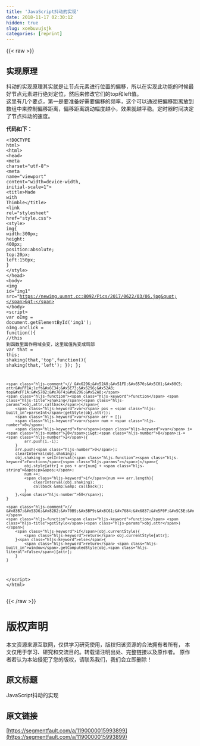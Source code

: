 ```yaml
---
title: 'JavaScript抖动的实现' 
date: 2018-11-17 02:30:12
hidden: true
slug: xoebuvujsjk
categories: [reprint]
---
```


{{< raw >}}
<h2 id="articleHeader0">&#x5B9E;&#x73B0;&#x539F;&#x7406;</h2><p>&#x6296;&#x52A8;&#x7684;&#x5B9E;&#x73B0;&#x539F;&#x7406;&#x5176;&#x5B9E;&#x5C31;&#x662F;&#x8BA9;&#x8282;&#x70B9;&#x5143;&#x7D20;&#x8FDB;&#x884C;&#x4F4D;&#x7F6E;&#x7684;&#x504F;&#x79FB;&#xFF0C;&#x6240;&#x4EE5;&#x5728;&#x5B9E;&#x73B0;&#x6B64;&#x529F;&#x80FD;&#x7684;&#x65F6;&#x5019;&#x6700;&#x597D;&#x8282;&#x70B9;&#x5143;&#x7D20;&#x8FDB;&#x884C;&#x7EDD;&#x5BF9;&#x5B9A;&#x4F4D;&#xFF0C;&#x7136;&#x540E;&#x6765;&#x4FEE;&#x6539;&#x5B83;&#x4EEC;&#x7684;top&#x548C;left&#x503C;&#x3002;<br>&#x8FD9;&#x91CC;&#x6709;&#x51E0;&#x4E2A;&#x8981;&#x70B9;&#xFF0C;&#x7B2C;&#x4E00;&#x662F;&#x8981;&#x51C6;&#x5907;&#x597D;&#x9700;&#x8981;&#x504F;&#x79FB;&#x7684;&#x9891;&#x7387;&#xFF0C;&#x8FD9;&#x4E2A;&#x53EF;&#x4EE5;&#x901A;&#x8FC7;&#x628A;&#x504F;&#x79FB;&#x8DDD;&#x79BB;&#x653E;&#x5230;&#x6570;&#x7EC4;&#x4E2D;&#x6765;&#x63A7;&#x5236;&#x504F;&#x79FB;&#x8DDD;&#x79BB;&#xFF0C;&#x504F;&#x79FB;&#x8DDD;&#x79BB;&#x8DF3;&#x52A8;&#x5E45;&#x5EA6;&#x8D8A;&#x5C0F;&#xFF0C;&#x6548;&#x679C;&#x5C31;&#x8D8A;&#x5E73;&#x7A33;&#x3002;&#x5B9A;&#x65F6;&#x5668;&#x65F6;&#x95F4;&#x51B3;&#x5B9A;&#x4E86;&#x8282;&#x70B9;&#x6296;&#x52A8;&#x7684;&#x901F;&#x5EA6;&#x3002;</p><p><strong>&#x4EE3;&#x7801;&#x5982;&#x4E0B;&#xFF1A;</strong></p><div class="widget-codetool" style="display:none"><div class="widget-codetool--inner"><span class="selectCode code-tool" data-toggle="tooltip" data-placement="top" title="" data-original-title="&#x5168;&#x9009;"></span> <span type="button" class="copyCode code-tool" data-toggle="tooltip" data-placement="top" data-clipboard-text="&lt;!DOCTYPE html&gt;
&lt;html&gt;
&lt;head&gt;
    &lt;meta charset=&quot;utf-8&quot;&gt;
    &lt;meta name=&quot;viewport&quot; content=&quot;width=device-width, initial-scale=1&quot;&gt;
    &lt;title&gt;Made with Thimble&lt;/title&gt;
    &lt;link rel=&quot;stylesheet&quot; href=&quot;style.css&quot;&gt;
    &lt;style&gt;
        img{
            width:300px;
            height: 400px;
            position:absolute;
            top:20px;
            left:150px;
        }
    &lt;/style&gt;
&lt;/head&gt;
&lt;body&gt;
&lt;img id=&quot;img1&quot; src=&quot;https://newimg.uumnt.cc:8092/Pics/2017/0622/03/06.jpg&quot;&gt;
&lt;/body&gt;
&lt;script&gt;
    var oImg = document.getElementById(&apos;img1&apos;);
    oImg.onclick = function(){
        //this &#x5230;&#x51FD;&#x6570;&#x91CC;&#x9762;&#x4F5C;&#x7528;&#x57DF;&#x4F1A;&#x53D8;&#xFF0C;&#x8FD9;&#x91CC;&#x8D4B;&#x503C;&#x5148;&#x53D8;&#x6210;&#x5C40;&#x90E8;
        var that = this;
        shaking(that,&apos;top&apos;,function(){
            shaking(that,&apos;left&apos;);
        });
    };

    // &#x6296;&#x52A8;&#x51FD;&#x6570;&#x5C01;&#x88C5; attr&#xFF1A;left&#x6C34;&#x5E73;&#x6296;&#x52A8; top&#xFF1A;&#x5782;&#x76F4;&#x6296;&#x52A8;
    function shaking(obj,attr,callback){
        var pos = parseInt(getStyle(obj,attr));
        var arr = [];
        var num = 0;
        for(var i=20;i&gt;0;i-=2){
            arr.push(i,-i);
        }
        arr.push(0);
        clearInterval(obj.shaking);
        obj.shaking = setInterval(function(){
            obj.style[attr] = pos + arr[num] + &apos;px&apos;;
            num ++;
            if(num === arr.length){
                clearInterval(obj.shaking);
                callback &amp;&amp; callback();
            }
        },50);
    }

    // &#x83B7;&#x53D6;&#x8282;&#x70B9;&#x5BF9;&#x8C61;&#x7684;&#x6837;&#x5F0F;&#x5C5E;&#x6027;&#x503C;
    function getStyle(obj,attr){
        if(obj.currentStyle){
            return obj.currentStyle[attr];
        }else{
            return window.getComputedStyle(obj,false)[attr];
        }
    }
&lt;/script&gt;
&lt;/html&gt;
" title="" data-original-title="&#x590D;&#x5236;"></span> <span type="button" class="saveToNote code-tool" data-toggle="tooltip" data-placement="top" title="" data-original-title="&#x653E;&#x8FDB;&#x7B14;&#x8BB0;"></span></div></div><pre class="xml hljs"><code class="html"><span class="hljs-meta">&lt;!DOCTYPE html&gt;</span>
<span class="hljs-tag">&lt;<span class="hljs-name">html</span>&gt;</span>
<span class="hljs-tag">&lt;<span class="hljs-name">head</span>&gt;</span>
    <span class="hljs-tag">&lt;<span class="hljs-name">meta</span> <span class="hljs-attr">charset</span>=<span class="hljs-string">&quot;utf-8&quot;</span>&gt;</span>
    <span class="hljs-tag">&lt;<span class="hljs-name">meta</span> <span class="hljs-attr">name</span>=<span class="hljs-string">&quot;viewport&quot;</span> <span class="hljs-attr">content</span>=<span class="hljs-string">&quot;width=device-width, initial-scale=1&quot;</span>&gt;</span>
    <span class="hljs-tag">&lt;<span class="hljs-name">title</span>&gt;</span>Made with Thimble<span class="hljs-tag">&lt;/<span class="hljs-name">title</span>&gt;</span>
    <span class="hljs-tag">&lt;<span class="hljs-name">link</span> <span class="hljs-attr">rel</span>=<span class="hljs-string">&quot;stylesheet&quot;</span> <span class="hljs-attr">href</span>=<span class="hljs-string">&quot;style.css&quot;</span>&gt;</span>
    <span class="hljs-tag">&lt;<span class="hljs-name">style</span>&gt;</span><span class="css">
        <span class="hljs-selector-tag">img</span>{
            <span class="hljs-attribute">width</span>:<span class="hljs-number">300px</span>;
            <span class="hljs-attribute">height</span>: <span class="hljs-number">400px</span>;
            <span class="hljs-attribute">position</span>:absolute;
            <span class="hljs-attribute">top</span>:<span class="hljs-number">20px</span>;
            <span class="hljs-attribute">left</span>:<span class="hljs-number">150px</span>;
        }
    </span><span class="hljs-tag">&lt;/<span class="hljs-name">style</span>&gt;</span>
<span class="hljs-tag">&lt;/<span class="hljs-name">head</span>&gt;</span>
<span class="hljs-tag">&lt;<span class="hljs-name">body</span>&gt;</span>
<span class="hljs-tag">&lt;<span class="hljs-name">img</span> <span class="hljs-attr">id</span>=<span class="hljs-string">&quot;img1&quot;</span> <span class="hljs-attr">src</span>=<span class="hljs-string">&quot;https://newimg.uumnt.cc:8092/Pics/2017/0622/03/06.jpg&quot;</span>&gt;</span>
<span class="hljs-tag">&lt;/<span class="hljs-name">body</span>&gt;</span>
<span class="hljs-tag">&lt;<span class="hljs-name">script</span>&gt;</span><span class="javascript">
    <span class="hljs-keyword">var</span> oImg = <span class="hljs-built_in">document</span>.getElementById(<span class="hljs-string">&apos;img1&apos;</span>);
    oImg.onclick = <span class="hljs-function"><span class="hljs-keyword">function</span>(<span class="hljs-params"></span>)</span>{
        <span class="hljs-comment">//this &#x5230;&#x51FD;&#x6570;&#x91CC;&#x9762;&#x4F5C;&#x7528;&#x57DF;&#x4F1A;&#x53D8;&#xFF0C;&#x8FD9;&#x91CC;&#x8D4B;&#x503C;&#x5148;&#x53D8;&#x6210;&#x5C40;&#x90E8;</span>
        <span class="hljs-keyword">var</span> that = <span class="hljs-keyword">this</span>;
        shaking(that,<span class="hljs-string">&apos;top&apos;</span>,<span class="hljs-function"><span class="hljs-keyword">function</span>(<span class="hljs-params"></span>)</span>{
            shaking(that,<span class="hljs-string">&apos;left&apos;</span>);
        });
    };

    <span class="hljs-comment">// &#x6296;&#x52A8;&#x51FD;&#x6570;&#x5C01;&#x88C5; attr&#xFF1A;left&#x6C34;&#x5E73;&#x6296;&#x52A8; top&#xFF1A;&#x5782;&#x76F4;&#x6296;&#x52A8;</span>
    <span class="hljs-function"><span class="hljs-keyword">function</span> <span class="hljs-title">shaking</span>(<span class="hljs-params">obj,attr,callback</span>)</span>{
        <span class="hljs-keyword">var</span> pos = <span class="hljs-built_in">parseInt</span>(getStyle(obj,attr));
        <span class="hljs-keyword">var</span> arr = [];
        <span class="hljs-keyword">var</span> num = <span class="hljs-number">0</span>;
        <span class="hljs-keyword">for</span>(<span class="hljs-keyword">var</span> i=<span class="hljs-number">20</span>;i&gt;<span class="hljs-number">0</span>;i-=<span class="hljs-number">2</span>){
            arr.push(i,-i);
        }
        arr.push(<span class="hljs-number">0</span>);
        clearInterval(obj.shaking);
        obj.shaking = setInterval(<span class="hljs-function"><span class="hljs-keyword">function</span>(<span class="hljs-params"></span>)</span>{
            obj.style[attr] = pos + arr[num] + <span class="hljs-string">&apos;px&apos;</span>;
            num ++;
            <span class="hljs-keyword">if</span>(num === arr.length){
                clearInterval(obj.shaking);
                callback &amp;&amp; callback();
            }
        },<span class="hljs-number">50</span>);
    }

    <span class="hljs-comment">// &#x83B7;&#x53D6;&#x8282;&#x70B9;&#x5BF9;&#x8C61;&#x7684;&#x6837;&#x5F0F;&#x5C5E;&#x6027;&#x503C;</span>
    <span class="hljs-function"><span class="hljs-keyword">function</span> <span class="hljs-title">getStyle</span>(<span class="hljs-params">obj,attr</span>)</span>{
        <span class="hljs-keyword">if</span>(obj.currentStyle){
            <span class="hljs-keyword">return</span> obj.currentStyle[attr];
        }<span class="hljs-keyword">else</span>{
            <span class="hljs-keyword">return</span> <span class="hljs-built_in">window</span>.getComputedStyle(obj,<span class="hljs-literal">false</span>)[attr];
        }
    }
</span><span class="hljs-tag">&lt;/<span class="hljs-name">script</span>&gt;</span>
<span class="hljs-tag">&lt;/<span class="hljs-name">html</span>&gt;</span>
</code></pre>
{{< /raw >}}

# 版权声明
本文资源来源互联网，仅供学习研究使用，版权归该资源的合法拥有者所有，
本文仅用于学习、研究和交流目的。转载请注明出处、完整链接以及原作者。
原作者若认为本站侵犯了您的版权，请联系我们，我们会立即删除！

## 原文标题
JavaScript抖动的实现

## 原文链接
[https://segmentfault.com/a/1190000015993899](https://segmentfault.com/a/1190000015993899)

